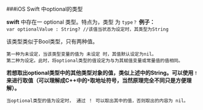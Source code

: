 ###iOS Swift 中optional的类型

**swift** 中存在一 optional 类型。特点为，类型 为 `type？`	
**例子：**		
`var optionalValue : String? //该值当状态为设定时，其类型为String`
		
该类型类似于Bool类型，只有两种值。		
	
	第一种为未设定，当该类型变量的值为 未设定 时，其值默认设定为nil。
	第二种为设定。此时，将optional类型的值设定为与为其赋值变量或常量值的值相同。


**若想取出optional类型中的其他类型对象的值，类似上述中的String。可以使用 `!` 来进行取值（可以理解成C++中的` * `取地址符号，当然原理完全不同只是方便理解）。**
	
	当optional类型的值为设定时， 通过 ！ 可以取出其中的值，否则取出的内容为 nil。